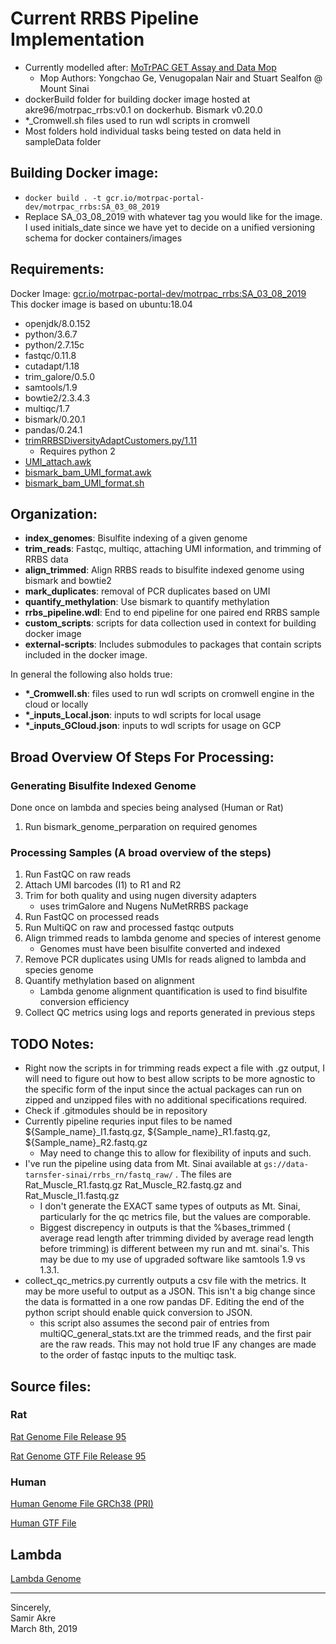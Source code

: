# Current RRBS Pipeline Implementation
  - Currently modelled after: [MoTrPAC GET Assay and Data Mop](https://docs.google.com/document/d/1xlFiax4MTSzNZS3SpG6i3Z3XwuGkMPgONV1QPTObjcA/edit)
    - Mop Authors: Yongchao Ge, Venugopalan Nair and Stuart Sealfon @ Mount Sinai
  - dockerBuild folder for building docker image hosted at akre96/motrpac_rrbs:v0.1 on dockerhub. Bismark v0.20.0 
  - *_Cromwell.sh files used to run wdl scripts in cromwell
  - Most folders hold individual tasks being tested on data held in sampleData folder

## Building Docker image:
  - `docker build . -t gcr.io/motrpac-portal-dev/motrpac_rrbs:SA_03_08_2019`
  - Replace SA_03_08_2019 with whatever tag you would like for the image. I used initials_date since we have yet to decide on a unified versioning schema for docker containers/images

## Requirements:
Docker Image: [gcr.io/motrpac-portal-dev/motrpac_rrbs:SA_03_08_2019](gcr.io/motrpac-portal-dev/motrpac_rrbs)  
This docker image is based on ubuntu:18.04

  - openjdk/8.0.152
  - python/3.6.7
  - python/2.7.15c
  - fastqc/0.11.8
  - cutadapt/1.18
  - trim_galore/0.5.0
  - samtools/1.9
  - bowtie2/2.3.4.3
  - multiqc/1.7
  - bismark/0.20.1
  - pandas/0.24.1
  - [trimRRBSDiversityAdaptCustomers.py/1.11](https://github.com/nugentechnologies/NuMetRRBS/blob/master/trimRRBSdiversityAdaptCustomers.py)
      - Requires python 2
  - [UMI_attach.awk](https://github.com/yongchao/motrpac_rnaseq/blob/master/bin/UMI_attach.awk)
  - [bismark_bam_UMI_format.awk](https://github.com/yongchao/motrpac_rrbs/blob/master/bin/bismark_bam_UMI_format.awk)
  - [bismark_bam_UMI_format.sh](https://github.com/yongchao/motrpac_rrbs/blob/master/bin/bismark_bam_UMI_format.sh)


## Organization:
  - __index_genomes__: Bisulfite indexing of a given genome
  - __trim_reads__: Fastqc, multiqc, attaching UMI information, and trimming of RRBS data
  - __align_trimmed__: Align RRBS reads to bisulfite indexed genome using bismark and bowtie2
  - __mark_duplicates__: removal of PCR duplicates based on UMI
  - __quantify_methylation__: Use bismark to quantify methylation
  - __rrbs_pipeline.wdl__: End to end pipeline for one paired end RRBS sample
  - __custom_scripts__: scripts for data collection used in context for building docker image
  - __external-scripts__: Includes submodules to packages that contain scripts included in the docker image.

In general the following also holds true:
  - __*\_Cromwell.sh__: files used to run wdl scripts on cromwell engine in the cloud or locally
  - __*\_inputs_Local.json__: inputs to wdl scripts for local usage
  - __*\_inputs_GCloud.json__: inputs to wdl scripts for usage on GCP

## Broad Overview Of Steps For Processing:
### Generating Bisulfite Indexed Genome
Done once on lambda and species being analysed (Human or Rat)
1. Run bismark_genome_perparation on required genomes

### Processing Samples (A broad overview of the steps)
1. Run FastQC on raw reads
2. Attach UMI barcodes (I1) to R1 and R2
3. Trim for both quality and using nugen diversity adapters
    - uses trimGalore and Nugens NuMetRRBS package
4. Run FastQC on processed reads
5. Run MultiQC on raw and processed fastqc outputs
6. Align trimmed reads to lambda genome and species of interest genome
    - Genomes must have been bisulfite converted and indexed
7. Remove PCR duplicates using UMIs for reads aligned to lambda and species genome
8. Quantify methylation based on alignment
    - Lambda genome alignment quantification is used to find bisulfite conversion efficiency
9. Collect QC metrics using logs and reports generated in previous steps

## TODO Notes:
  - Right now the scripts in for trimming reads expect a file with .gz output, I will need to figure out how to best allow scripts to be more agnostic to the specific form of the input since the actual packages can run on zipped and unzipped files with no additional specifications required.
  - Check if .gitmodules should be in repository
  - Currently pipeline requries input files to be named ${Sample_name}_I1.fastq.gz, ${Sample_name}_R1.fastq.gz, ${Sample_name}_R2.fastq.gz
    - May need to change this to allow for flexibility of inputs and such. 
  - I've run the pipeline using data from Mt. Sinai available at `gs://data-tarnsfer-sinai/rrbs_rn/fastq_raw/` . The files are Rat_Muscle_R1.fastq.gz Rat_Muscle_R2.fastq.gz and Rat_Muscle_I1.fastq.gz
    - I don't generate the EXACT same types of outputs as Mt. Sinai, particularly for the qc metrics file, but the values are comporable.
    - Biggest discrepency in outputs is that the %bases_trimmed ( average read length after trimming divided by average read length before trimming) is different between my run and mt. sinai's. This may be due to my use of upgraded software like samtools 1.9 vs 1.3.1. 
  - collect_qc_metrics.py currently outputs a csv file with the metrics. It may be more useful to output as a JSON. This isn't a big change since the data is formatted in a one row pandas DF. Editing the end of the python script should enable quick conversion to JSON.
    - this script also assumes the second pair of entries from multiQC_general_stats.txt are the trimmed reads, and the first pair are the raw reads. This may not hold true IF any changes are made to the order of fastqc inputs to the multiqc task.

## Source files:
### Rat
[Rat Genome File Release 95](http://ftp.ensembl.org/pub/release-95/fasta/rattus_norvegicus/dna/Rattus_norvegicus.Rnor_6.0.dna.toplevel.fa.gz)

[Rat Genome GTF File Release 95](http://ftp.ensembl.org/pub/release-95/gtf/rattus_norvegicus/Rattus_norvegicus.Rnor_6.0.95.gtf.gz)

### Human
[Human Genome File GRCh38 (PRI)](http://ftp.ebi.ac.uk/pub/databases/gencode/Gencode_human/release_29/GRCh38.primary_assembly.genome.fa.gz)

[Human GTF File](http://ftp.ebi.ac.uk/pub/databases/gencode/Gencode_human/release_29/gencode.v29.primary_assembly.annotation.gtf.gz)

## Lambda
[Lambda Genome](https://www.ncbi.nlm.nih.gov/nuccore/J02459.1)

---
Sincerely,  
Samir Akre  
March 8th, 2019
